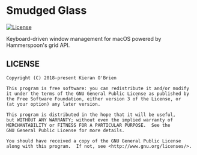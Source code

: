 # Smudged Glass
[![License](https://img.shields.io/badge/License-GPL%203.0-blue.svg)](https://www.gnu.org/licenses/gpl-3.0.html)

Keyboard-driven window management for macOS powered by Hammerspoon's grid API.

## LICENSE
	Copyright (C) 2018-present Kieran O'Brien

	This program is free software: you can redistribute it and/or modify
	it under the terms of the GNU General Public License as published by
	the Free Software Foundation, either version 3 of the License, or
	(at your option) any later version.

	This program is distributed in the hope that it will be useful,
	but WITHOUT ANY WARRANTY; without even the implied warranty of
	MERCHANTABILITY or FITNESS FOR A PARTICULAR PURPOSE.  See the
	GNU General Public License for more details.

	You should have received a copy of the GNU General Public License
	along with this program.  If not, see <http://www.gnu.org/licenses/>.

